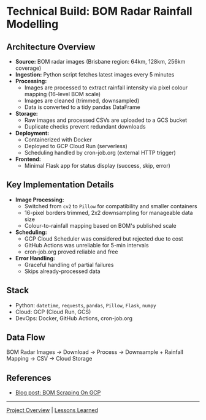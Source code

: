# Technical Build: BOM Radar Rainfall Modelling

## Architecture Overview
- **Source:** BOM radar images (Brisbane region: 64km, 128km, 256km coverage)
- **Ingestion:** Python script fetches latest images every 5 minutes
- **Processing:**
  - Images are processed to extract rainfall intensity via pixel colour mapping (16-level BOM scale)
  - Images are cleaned (trimmed, downsampled)
  - Data is converted to a tidy pandas DataFrame
- **Storage:**
  - Raw images and processed CSVs are uploaded to a GCS bucket
  - Duplicate checks prevent redundant downloads
- **Deployment:**
  - Containerized with Docker
  - Deployed to GCP Cloud Run (serverless)
  - Scheduling handled by cron-job.org (external HTTP trigger)
- **Frontend:**
  - Minimal Flask app for status display (success, skip, error)

## Key Implementation Details
- **Image Processing:**
  - Switched from `cv2` to `Pillow` for compatibility and smaller containers
  - 16-pixel borders trimmed, 2x2 downsampling for manageable data size
  - Colour-to-rainfall mapping based on BOM's published scale
- **Scheduling:**
  - GCP Cloud Scheduler was considered but rejected due to cost
  - GitHub Actions was unreliable for 5-min intervals
  - cron-job.org proved reliable and free
- **Error Handling:**
  - Graceful handling of partial failures
  - Skips already-processed data

## Stack
- Python: `datetime`, `requests`, `pandas`, `Pillow`, `Flask`, `numpy`
- Cloud: GCP (Cloud Run, GCS)
- DevOps: Docker, GitHub Actions, cron-job.org

## Data Flow
BOM Radar Images → Download → Process → Downsample + Rainfall Mapping → CSV → Cloud Storage

## References
- [Blog post: BOM Scraping On GCP](https://tonycerqui.blogspot.com/2025/04/bom-scraping-on-gcp.html)

---

[Project Overview](index.md) | [Lessons Learned](reflections.md) 